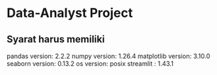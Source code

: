 # Data-Analyst Project

## Syarat harus memiliki
pandas version: 2.2.2
numpy version: 1.26.4
matplotlib version: 3.10.0
seaborn version: 0.13.2
os version: posix
streamlit : 1.43.1

